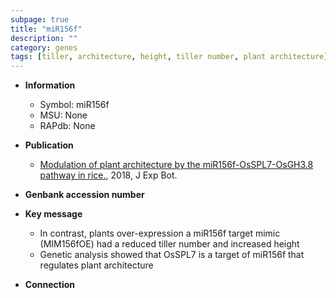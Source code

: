 ```yaml
---
subpage: true
title: "miR156f"
description: ""
category: genes
tags: [tiller, architecture, height, tiller number, plant architecture]
---
```


* **Information**  
    + Symbol: miR156f  
    + MSU: None  
    + RAPdb: None  

* **Publication**  
    + [Modulation of plant architecture by the miR156f-OsSPL7-OsGH3.8 pathway in rice.](http://www.ncbi.nlm.nih.gov/pubmed?term=Modulation+of+plant+architecture+by+the+miR156f-OsSPL7-OsGH3.8+pathway+in+rice.%5BTitle%5D), 2018, J Exp Bot.

* **Genbank accession number**  

* **Key message**  
    + In contrast, plants over-expression a miR156f target mimic (MIM156fOE) had a reduced tiller number and increased height
    + Genetic analysis showed that OsSPL7 is a target of miR156f that regulates plant architecture

* **Connection**  



